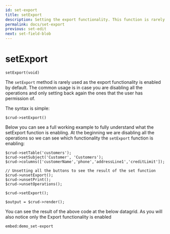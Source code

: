 ```yaml
---
id: set-export
title: setExport
description: Setting the export functionality. This function is rarely used as the default is already enabled. 
permalink: docs/set-export
previous: set-edit
next: set-field-blob
---
```


# setExport

<pre><code class="language-php">setExport(void)</code></pre>
The <code>setExport</code> method is rarely used as the export functionality is enabled by default. The common usage is in case you are disabling all the operations and only setting back again the ones that the user has permission of.

The syntax is simple:
<pre><code class="language-php">$crud->setExport()</code></pre>

Below you can see a full working example to fully understand what the setExport function is enabling. At the beginning we are disabling all the operations so we can see which functionality the <code>setExport</code> function is enabling:

<pre><code class="language-php">$crud->setTable('customers');
$crud->setSubject('Customer', 'Customers');
$crud->columns(['customerName','phone','addressLine1','creditLimit']);

// Unsetting all the buttons to see the result of the set function
$crud->unsetExport();
$crud->unsetPrint();
$crud->unsetOperations();

$crud->setExport();

$output = $crud->render();</code></pre>

You can see the result of the above code at the below datagrid. As you will also notice only the Export functionality is enabled

`embed:demo_set-export`